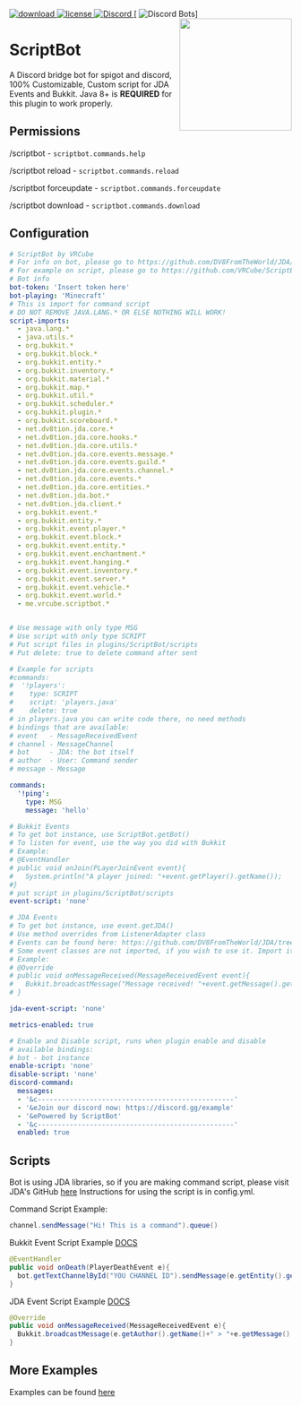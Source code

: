 [download]: https://img.shields.io/badge/download-Spigot-orange.svg
[license]: https://img.shields.io/badge/license-GNU%20General%20public%20license%20v3-lightgrey.svg
[discord-invite]: https://discord.gg/zNmpa8K
[ ![download][] ](https://www.spigotmc.org/resources/scriptbot.48768/)
[ ![license][] ](https://github.com/VRCube/ScriptBot/tree/master/LICENSE)
[ ![Discord](https://discordapp.com/api/guilds/372605909685501963/widget.png) ][discord-invite]
[ ![Discord Bots](https://discordbots.org/api/widget/status/364678314108911616.png)]
<img align="right" src="https://github.com/VRCube/ScriptBot/raw/master/scriptbot-logo.png" height="200" width="200">
# ScriptBot
A Discord bridge bot for spigot and discord, 100% Customizable, Custom script for JDA Events and Bukkit.
Java 8+ is **REQUIRED** for this plugin to work properly.
## Permissions
/scriptbot              - `scriptbot.commands.help`

/scriptbot reload       - `scriptbot.commands.reload`

/scriptbot forceupdate  - `scriptbot.commands.forceupdate`

/scriptbot download     - `scriptbot.commands.download`
## Configuration
```yaml
# ScriptBot by VRCube
# For info on bot, please go to https://github.com/DV8FromTheWorld/JDA/
# For example on script, please go to https://github.com/VRCube/ScriptBot
# Bot info
bot-token: 'Insert token here'
bot-playing: 'Minecraft'
# This is import for command script
# DO NOT REMOVE JAVA.LANG.* OR ELSE NOTHING WILL WORK!
script-imports:
  - java.lang.*
  - java.utils.*
  - org.bukkit.*
  - org.bukkit.block.*
  - org.bukkit.entity.*
  - org.bukkit.inventory.*
  - org.bukkit.material.*
  - org.bukkit.map.*
  - org.bukkit.util.*
  - org.bukkit.scheduler.*
  - org.bukkit.plugin.*
  - org.bukkit.scoreboard.*
  - net.dv8tion.jda.core.*
  - net.dv8tion.jda.core.hooks.*
  - net.dv8tion.jda.core.utils.*
  - net.dv8tion.jda.core.events.message.*
  - net.dv8tion.jda.core.events.guild.*
  - net.dv8tion.jda.core.events.channel.*
  - net.dv8tion.jda.core.events.*
  - net.dv8tion.jda.core.entities.*
  - net.dv8tion.jda.bot.*
  - net.dv8tion.jda.client.*
  - org.bukkit.event.*
  - org.bukkit.entity.*
  - org.bukkit.event.player.*
  - org.bukkit.event.block.*
  - org.bukkit.event.entity.*
  - org.bukkit.event.enchantment.*
  - org.bukkit.event.hanging.*
  - org.bukkit.event.inventory.*
  - org.bukkit.event.server.*
  - org.bukkit.event.vehicle.*
  - org.bukkit.event.world.*
  - me.vrcube.scriptbot.*


# Use message with only type MSG
# Use script with only type SCRIPT
# Put script files in plugins/ScriptBot/scripts
# Put delete: true to delete command after sent

# Example for scripts
#commands:
#  '!players':
#    type: SCRIPT
#    script: 'players.java'
#    delete: true
# in players.java you can write code there, no need methods
# bindings that are available:
# event   - MessageReceivedEvent
# channel - MessageChannel
# bot     - JDA: the bot itself
# author  - User: Command sender
# message - Message

commands:
  '!ping':
    type: MSG
    message: 'hello'

# Bukkit Events
# To get bot instance, use ScriptBot.getBot()
# To listen for event, use the way you did with Bukkit
# Example:
# @EventHandler
# public void onJoin(PLayerJoinEvent event){
#   System.println("A player joined: "+event.getPlayer().getName());
#}
# put script in plugins/ScriptBot/scripts
event-script: 'none'

# JDA Events
# To get bot instance, use event.getJDA()
# Use method overrides from ListenerAdapter class
# Events can be found here: https://github.com/DV8FromTheWorld/JDA/tree/master/src/main/java/net/dv8tion/jda/core/events
# Some event classes are not imported, if you wish to use it. Import it
# Example:
# @Override
# public void onMessageReceived(MessageReceivedEvent event){
#   Bukkit.broadcastMessage("Message received! "+event.getMessage().getRawContent());
# }

jda-event-script: 'none'

metrics-enabled: true

# Enable and Disable script, runs when plugin enable and disable
# available bindings: 
# bot - bot instance
enable-script: 'none'
disable-script: 'none'
discord-command:
  messages:
  - '&c-------------------------------------------------'
  - '&eJoin our discord now: https://discord.gg/example'
  - '&ePowered by ScriptBot'
  - '&c-------------------------------------------------'
  enabled: true
```
## Scripts
Bot is using JDA libraries, so if you are making command script, please visit JDA's GitHub [here](https://github.com/DV8FromTheWorld/JDA)
Instructions for using the script is in config.yml.

Command Script Example:
```java
channel.sendMessage("Hi! This is a command").queue()
```

Bukkit Event Script Example [DOCS](https://hub.spigotmc.org/javadocs/bukkit/)
```java
@EventHandler
public void onDeath(PlayerDeathEvent e){
  bot.getTextChannelById("YOU CHANNEL ID").sendMessage(e.getEntity().getName()+" just died").queue();
}
```

JDA Event Script Example [DOCS](https://github.com/DV8FromTheWorld/JDA)
```java
@Override
public void onMessageReceived(MessageReceivedEvent e){
  Bukkit.broadcastMessage(e.getAuthor().getName()+" > "+e.getMessage().getRawContent());
}
```

## More Examples
Examples can be found [here](https://github.com/VRCube/ScriptBot/tree/master/examples)
